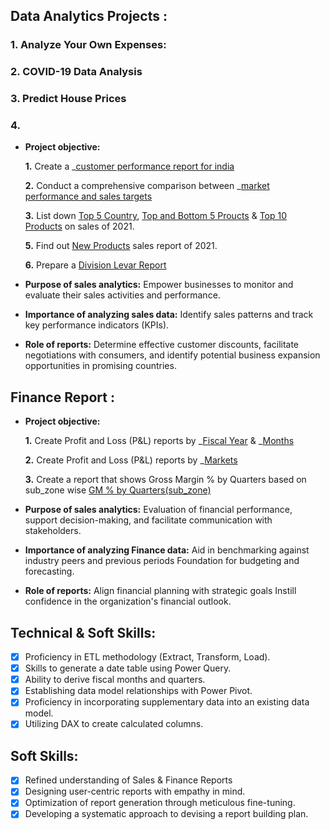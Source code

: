 ## Data Analytics Projects :
### 1.	Analyze Your Own Expenses:
### 2.	COVID-19 Data Analysis
### 3.	Predict House Prices
### 4.




































- **Project objective:** 

    **1.** Create a _[customer performance report for india](https://github.com/AbdulHalikHR/Excel-Sales-Analytics/blob/main/Customer%20Performance%20Report%20for%20India.pdf)

    **2.** Conduct a comprehensive comparison between _[market performance and sales targets](https://github.com/AbdulHalikHR/Excel-Sales-Analytics/blob/main/Market%20Performance%20Vs%20Target.pdf)

    **3.** List down [Top 5 Country](https://github.com/AbdulHalikHR/Excel-Sales-Analytics/blob/main/Top%205%20Country%202021.pdf), [Top and Bottom 5 Proucts](https://github.com/AbdulHalikHR/Excel-Sales-Analytics/blob/main/Top%20and%20Botto%20%20Products.pdf) & [Top 10 Products](https://github.com/AbdulHalikHR/Excel-Sales-Analytics/blob/main/Top%2010%20Products.pdf) on sales of 2021.
  
    **5.** Find out  [New Products](https://github.com/AbdulHalikHR/Excel-Sales-Analytics/blob/main/New%20Products%20-%202021.pdf) sales report of 2021.
  
    **6.** Prepare a [Division Levar Report](https://github.com/AbdulHalikHR/Excel-Sales-Analytics/blob/main/Division%20Levar%20Report.pdf)


- **Purpose of sales analytics:** Empower businesses to monitor and evaluate their sales activities and performance.

- **Importance of analyzing sales data:** Identify sales patterns and track key performance indicators (KPIs).

- **Role of reports:** Determine effective customer discounts, facilitate negotiations with consumers, and identify potential business expansion opportunities in promising countries.


## Finance Report :

- **Project objective:** 

    **1.** Create Profit and Loss (P&L) reports by _[Fiscal Year](https://github.com/AbdulHalikHR/Excel-Sales-Analytics/blob/main/p%26l%20by%20year.pdf) & _[Months](https://github.com/AbdulHalikHR/Excel-Sales-Analytics/blob/main/p%26l%20by%20month.pdf)

    **2.** Create Profit and Loss (P&L) reports by _[Markets](https://github.com/AbdulHalikHR/Excel-Sales-Analytics/blob/main/p%26l%20by%20market.pdf)

    **3.** Create a report that shows Gross Margin % by Quarters based on sub_zone wise [GM % by Quarters(sub_zone)](https://github.com/AbdulHalikHR/Excel-Sales-Analytics/blob/main/GM%25%20by%20Quarters(sub_zone).pdf)


- **Purpose of sales analytics:** Evaluation of financial performance, support decision-making, and facilitate communication with stakeholders.

- **Importance of analyzing Finance data:** Aid in benchmarking against industry peers and previous periods Foundation for budgeting and forecasting.

- **Role of reports:** Align financial planning with strategic goals Instill confidence in the organization's financial outlook.


## Technical & Soft Skills:
- [x]	Proficiency in ETL methodology (Extract, Transform, Load).
- [x]	Skills to generate a date table using Power Query.
- [x]	Ability to derive fiscal months and quarters.
- [x]	Establishing data model relationships with Power Pivot.
- [x]	Proficiency in incorporating supplementary data into an existing data model.
- [x]	Utilizing DAX to create calculated columns.

## Soft Skills:
- [x]	Refined understanding of Sales & Finance Reports
- [x]	Designing user-centric reports with empathy in mind.
- [x]	Optimization of report generation through meticulous fine-tuning.
- [x]	Developing a systematic approach to devising a report building plan.
